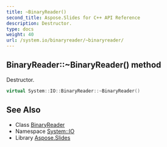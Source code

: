 ```yaml
---
title: ~BinaryReader()
second_title: Aspose.Slides for C++ API Reference
description: Destructor.
type: docs
weight: 40
url: /system.io/binaryreader/~binaryreader/
---
```

## BinaryReader::~BinaryReader() method


Destructor.

```cpp
virtual System::IO::BinaryReader::~BinaryReader()
```

## See Also

* Class [BinaryReader](../)
* Namespace [System::IO](../../)
* Library [Aspose.Slides](../../../)
